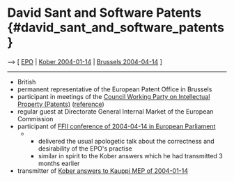 # David Sant and Software Patents {#david_sant_and_software_patents}

\--\> \[ [ EPO](SwpatepoEn "wikilink") \| [ Kober
2004-01-14](Kober040114En "wikilink") \| [Brussels
2004-04-14](http://plone.ffii.org/events/2004/bxl04/prep/ "wikilink") \]

------------------------------------------------------------------------

-   British
-   permanent representative of the European Patent Office in Brussels
-   participant in meetings of the [ Council Working Party on
    Intellectual Property (Patents)](SwpatconsiliumEn "wikilink")
    ([reference](http://www.managingip.com/default.asp?Page=9&PUBid=198&ISS=13098&SID=485129 "wikilink"))
-   regular guest at Directorate General Internal Market of the European
    Commission
-   participant of [FFII conference of 2004-04-14 in European
    Parliament](http://plone.ffii.org/events/2004/bxl04/ "wikilink")
    -   -   delivered the usual apologetic talk about the correctness
            and desirability of the EPO\'s practise
        -   similar in spirit to the Kober answers which he had
            transmitted 3 months earlier
-   transmitter of [ Kober answers to Kauppi MEP of
    2004-01-14](Kober040114En "wikilink")

